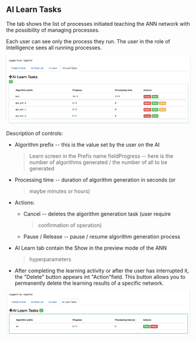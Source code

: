 AI Learn Tasks
--------------

The tab shows the list of processes initiated teaching the ANN network
with the possibility of managing processes.

Each user can see only the process they run. The user in the role of
Intelligence sees all running processes.

![](/./media/media/image75.png)

Description of controls:

-   Algorithm prefix -- this is the value set by the user on the AI
    > Learn screen in the Prefix name fieldProgress -- here is the
    > number of algorithms generated / the number of all to be generated

-   Processing time -- duration of algorithm generation in seconds (or
    > maybe minutes or hours)

-   Actions:

    -   Cancel -- deletes the algorithm generation task (user require
        > confirmation of operation)

    -   Pause / Release -- pause / resume algorithm generation process

-   AI Learn tab contain the Show in the preview mode of the ANN
    > hyperparameters

-   After completing the learning activity or after the user has
    interrupted it, the "Delete" button appears int "Action"field.
    This button allows you to permanently delete the learning results
    of a specific network.


![](/./media/media/image76.png)
